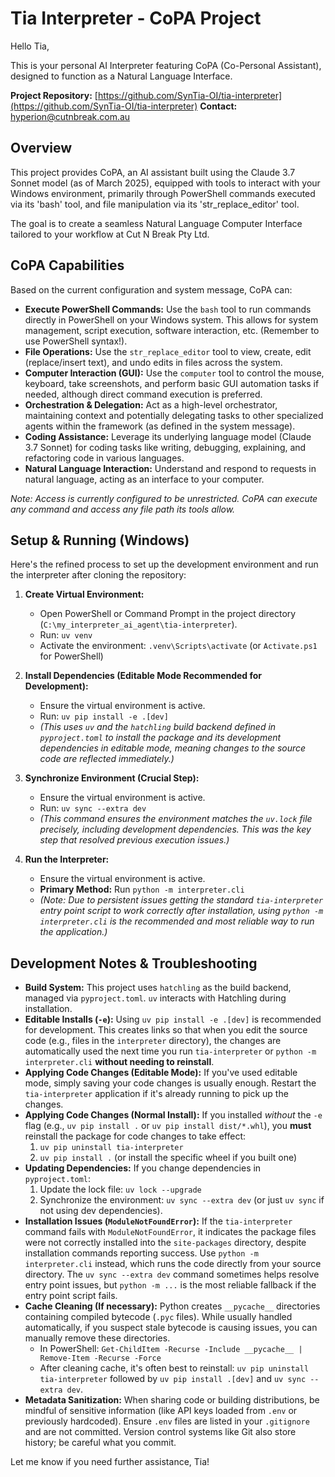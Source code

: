 # Tia Interpreter - CoPA Project

Hello Tia,

This is your personal AI Interpreter featuring CoPA (Co-Personal Assistant), designed to function as a Natural Language Interface.

**Project Repository:** [https://github.com/SynTia-OI/tia-interpreter](https://github.com/SynTia-OI/tia-interpreter)
**Contact:** hyperion@cutnbreak.com.au

## Overview

This project provides CoPA, an AI assistant built using the Claude 3.7 Sonnet model (as of March 2025), equipped with tools to interact with your Windows environment, primarily through PowerShell commands executed via its 'bash' tool, and file manipulation via its 'str_replace_editor' tool.

The goal is to create a seamless Natural Language Computer Interface tailored to your workflow at Cut N Break Pty Ltd.

## CoPA Capabilities

Based on the current configuration and system message, CoPA can:

*   **Execute PowerShell Commands:** Use the `bash` tool to run commands directly in PowerShell on your Windows system. This allows for system management, script execution, software interaction, etc. (Remember to use PowerShell syntax!).
*   **File Operations:** Use the `str_replace_editor` tool to view, create, edit (replace/insert text), and undo edits in files across the system.
*   **Computer Interaction (GUI):** Use the `computer` tool to control the mouse, keyboard, take screenshots, and perform basic GUI automation tasks if needed, although direct command execution is preferred.
*   **Orchestration & Delegation:** Act as a high-level orchestrator, maintaining context and potentially delegating tasks to other specialized agents within the framework (as defined in the system message).
*   **Coding Assistance:** Leverage its underlying language model (Claude 3.7 Sonnet) for coding tasks like writing, debugging, explaining, and refactoring code in various languages.
*   **Natural Language Interaction:** Understand and respond to requests in natural language, acting as an interface to your computer.

*Note: Access is currently configured to be unrestricted. CoPA can execute any command and access any file path its tools allow.*

## Setup & Running (Windows)

Here's the refined process to set up the development environment and run the interpreter after cloning the repository:

1.  **Create Virtual Environment:**
    *   Open PowerShell or Command Prompt in the project directory (`C:\my_interpreter_ai_agent\tia-interpreter`).
    *   Run: `uv venv`
    *   Activate the environment: `.venv\Scripts\activate` (or `Activate.ps1` for PowerShell)

2.  **Install Dependencies (Editable Mode Recommended for Development):**
    *   Ensure the virtual environment is active.
    *   Run: `uv pip install -e .[dev]`
    *   *(This uses `uv` and the `hatchling` build backend defined in `pyproject.toml` to install the package and its development dependencies in editable mode, meaning changes to the source code are reflected immediately.)*

3.  **Synchronize Environment (Crucial Step):**
    *   Ensure the virtual environment is active.
    *   Run: `uv sync --extra dev`
    *   *(This command ensures the environment matches the `uv.lock` file precisely, including development dependencies. This was the key step that resolved previous execution issues.)*

4.  **Run the Interpreter:**
    *   Ensure the virtual environment is active.
    *   **Primary Method:** Run `python -m interpreter.cli`
    *   *(Note: Due to persistent issues getting the standard `tia-interpreter` entry point script to work correctly after installation, using `python -m interpreter.cli` is the recommended and most reliable way to run the application.)*

## Development Notes & Troubleshooting

*   **Build System:** This project uses `hatchling` as the build backend, managed via `pyproject.toml`. `uv` interacts with Hatchling during installation.
*   **Editable Installs (`-e`):** Using `uv pip install -e .[dev]` is recommended for development. This creates links so that when you edit the source code (e.g., files in the `interpreter` directory), the changes are automatically used the next time you run `tia-interpreter` or `python -m interpreter.cli` **without needing to reinstall**.
*   **Applying Code Changes (Editable Mode):** If you've used editable mode, simply saving your code changes is usually enough. Restart the `tia-interpreter` application if it's already running to pick up the changes.
*   **Applying Code Changes (Normal Install):** If you installed *without* the `-e` flag (e.g., `uv pip install .` or `uv pip install dist/*.whl`), you **must** reinstall the package for code changes to take effect:
    1.  `uv pip uninstall tia-interpreter`
    2.  `uv pip install .` (or install the specific wheel if you built one)
*   **Updating Dependencies:** If you change dependencies in `pyproject.toml`:
    1.  Update the lock file: `uv lock --upgrade`
    2.  Synchronize the environment: `uv sync --extra dev` (or just `uv sync` if not using dev dependencies).
*   **Installation Issues (`ModuleNotFoundError`):** If the `tia-interpreter` command fails with `ModuleNotFoundError`, it indicates the package files were not correctly installed into the `site-packages` directory, despite installation commands reporting success. Use `python -m interpreter.cli` instead, which runs the code directly from your source directory. The `uv sync --extra dev` command sometimes helps resolve entry point issues, but `python -m ...` is the most reliable fallback if the entry point script fails.
*   **Cache Cleaning (If necessary):** Python creates `__pycache__` directories containing compiled bytecode (`.pyc` files). While usually handled automatically, if you suspect stale bytecode is causing issues, you can manually remove these directories.
    *   In PowerShell: `Get-ChildItem -Recurse -Include __pycache__ | Remove-Item -Recurse -Force`
    *   After cleaning cache, it's often best to reinstall: `uv pip uninstall tia-interpreter` followed by `uv pip install .[dev]` and `uv sync --extra dev`.
*   **Metadata Sanitization:** When sharing code or building distributions, be mindful of sensitive information (like API keys loaded from `.env` or previously hardcoded). Ensure `.env` files are listed in your `.gitignore` and are not committed. Version control systems like Git also store history; be careful what you commit.

Let me know if you need further assistance, Tia!
